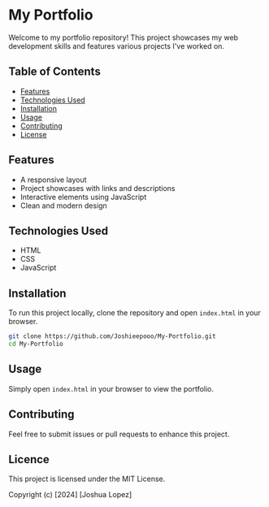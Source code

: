 # My Portfolio

Welcome to my portfolio repository! This project showcases my web development skills and features various projects I've worked on.

## Table of Contents

- [Features](#features)
- [Technologies Used](#technologies-used)
- [Installation](#installation)
- [Usage](#usage)
- [Contributing](#contributing)
- [License](#license)

## Features

- A responsive layout
- Project showcases with links and descriptions
- Interactive elements using JavaScript
- Clean and modern design

## Technologies Used

- HTML
- CSS
- JavaScript

## Installation

To run this project locally, clone the repository and open `index.html` in your browser.

```bash
git clone https://github.com/Joshieepooo/My-Portfolio.git
cd My-Portfolio
```

## Usage

Simply open `index.html` in your browser to view the portfolio.

## Contributing

Feel free to submit issues or pull requests to enhance this project.

## Licence

This project is licensed under the MIT License.

Copyright (c) [2024] [Joshua Lopez]
